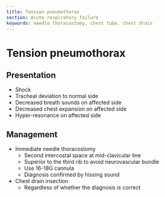 ```yaml
---
title: Tension pneumothorax
section: Acute respiratory failure
keywords: needle thoracostomy, chest tube, chest drain
---
```


# Tension pneumothorax

## Presentation

- Shock
- Tracheal deviation to normal side
- Decreased breath sounds on affected side
- Decreased chest expansion on affected side
- Hyper-resonance on affected side

## Management

- Immediate needle thoracostomy
  - Second intercostal space at mid-clavicular line
  - Superior to the third rib to avoid neurovascular bundle
  - Use 16-18G cannula
  - Diagnosis confirmed by hissing sound
- Chest drain insection
  - Regardless of whether the diagnosis is correct
